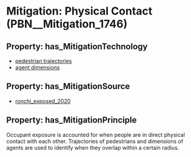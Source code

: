 # Mitigation: __Physical Contact__ (PBN__Mitigation_1746)

## Property: has_MitigationTechnology

* [pedestrian trajectories](../Technology/PBN__Technology_4043)
* [agent dimensions](../Technology/PBN__Technology_4044)

## Property: has_MitigationSource

* [ronchi_exposed_2020](../Article/PBN__Article_3)

## Property: has_MitigationPrinciple

Occupant exposure is accounted for when people are in direct physical contact with each other. Trajectories of pedestrians and dimensions of agents are used to identify when they overlap within a certain radius.

